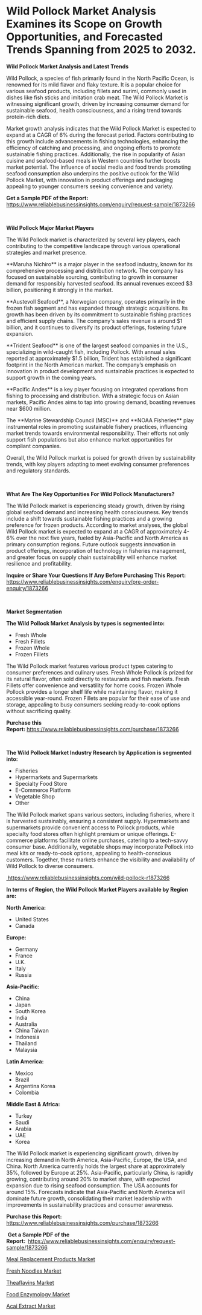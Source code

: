 <p><h1>Wild Pollock Market Analysis Examines its Scope on Growth Opportunities, and Forecasted Trends Spanning from 2025 to 2032.</h1></p><p><strong>Wild Pollock Market Analysis and Latest Trends</strong></p>
<p><p>Wild Pollock, a species of fish primarily found in the North Pacific Ocean, is renowned for its mild flavor and flaky texture. It is a popular choice for various seafood products, including fillets and surimi, commonly used in dishes like fish sticks and imitation crab meat. The Wild Pollock Market is witnessing significant growth, driven by increasing consumer demand for sustainable seafood, health consciousness, and a rising trend towards protein-rich diets.</p><p>Market growth analysis indicates that the Wild Pollock Market is expected to expand at a CAGR of 6% during the forecast period. Factors contributing to this growth include advancements in fishing technologies, enhancing the efficiency of catching and processing, and ongoing efforts to promote sustainable fishing practices. Additionally, the rise in popularity of Asian cuisine and seafood-based meals in Western countries further boosts market potential. The influence of social media and food trends promoting seafood consumption also underpins the positive outlook for the Wild Pollock Market, with innovation in product offerings and packaging appealing to younger consumers seeking convenience and variety.</p></p>
<p><strong>Get a Sample PDF of the Report:&nbsp;</strong> <a href="https://www.reliablebusinessinsights.com/enquiry/request-sample/1873266?utm_campaign=62&utm_medium=2&utm_source=Github&utm_content=ia&utm_term=14022025&utm_id=wild-pollock">https://www.reliablebusinessinsights.com/enquiry/request-sample/1873266</a></p>
<p>&nbsp;</p>
<p><strong>Wild Pollock Major Market Players</strong></p>
<p><p>The Wild Pollock market is characterized by several key players, each contributing to the competitive landscape through various operational strategies and market presence. </p><p>**Maruha Nichiro** is a major player in the seafood industry, known for its comprehensive processing and distribution network. The company has focused on sustainable sourcing, contributing to growth in consumer demand for responsibly harvested seafood. Its annual revenues exceed $3 billion, positioning it strongly in the market.</p><p>**Austevoll Seafood**, a Norwegian company, operates primarily in the frozen fish segment and has expanded through strategic acquisitions. Its growth has been driven by its commitment to sustainable fishing practices and efficient supply chains. The company's sales revenue is around $1 billion, and it continues to diversify its product offerings, fostering future expansion.</p><p>**Trident Seafood** is one of the largest seafood companies in the U.S., specializing in wild-caught fish, including Pollock. With annual sales reported at approximately $1.5 billion, Trident has established a significant footprint in the North American market. The company’s emphasis on innovation in product development and sustainable practices is expected to support growth in the coming years.</p><p>**Pacific Andes** is a key player focusing on integrated operations from fishing to processing and distribution. With a strategic focus on Asian markets, Pacific Andes aims to tap into growing demand, boasting revenues near $600 million. </p><p>The **Marine Stewardship Council (MSC)** and **NOAA Fisheries** play instrumental roles in promoting sustainable fishery practices, influencing market trends towards environmental responsibility. Their efforts not only support fish populations but also enhance market opportunities for compliant companies.</p><p>Overall, the Wild Pollock market is poised for growth driven by sustainability trends, with key players adapting to meet evolving consumer preferences and regulatory standards.</p></p>
<p>&nbsp;</p>
<p><strong>What Are The Key Opportunities For Wild Pollock Manufacturers?</strong></p>
<p><p>The Wild Pollock market is experiencing steady growth, driven by rising global seafood demand and increasing health consciousness. Key trends include a shift towards sustainable fishing practices and a growing preference for frozen products. According to market analyses, the global Wild Pollock market is expected to expand at a CAGR of approximately 4-6% over the next five years, fueled by Asia-Pacific and North America as primary consumption regions. Future outlook suggests innovation in product offerings, incorporation of technology in fisheries management, and greater focus on supply chain sustainability will enhance market resilience and profitability.</p></p>
<p><strong>Inquire or Share Your Questions If Any Before Purchasing This Report:</strong> <a href="https://www.reliablebusinessinsights.com/enquiry/pre-order-enquiry/1873266?utm_campaign=62&utm_medium=2&utm_source=Github&utm_content=ia&utm_term=14022025&utm_id=wild-pollock">https://www.reliablebusinessinsights.com/enquiry/pre-order-enquiry/1873266</a></p>
<p>&nbsp;</p>
<p><strong>Market Segmentation</strong></p>
<p><strong>The Wild Pollock Market Analysis by types is segmented into:</strong></p>
<p><ul><li>Fresh Whole</li><li>Fresh Fillets</li><li>Frozen Whole</li><li>Frozen Fillets</li></ul></p>
<p><p>The Wild Pollock market features various product types catering to consumer preferences and culinary uses. Fresh Whole Pollock is prized for its natural flavor, often sold directly to restaurants and fish markets. Fresh Fillets offer convenience and versatility for home cooks. Frozen Whole Pollock provides a longer shelf life while maintaining flavor, making it accessible year-round. Frozen Fillets are popular for their ease of use and storage, appealing to busy consumers seeking ready-to-cook options without sacrificing quality.</p></p>
<p><strong>Purchase this Report:&nbsp;</strong><a href="https://www.reliablebusinessinsights.com/purchase/1873266?utm_campaign=62&utm_medium=2&utm_source=Github&utm_content=ia&utm_term=14022025&utm_id=wild-pollock">https://www.reliablebusinessinsights.com/purchase/1873266</a></p>
<p>&nbsp;</p>
<p><strong>The Wild Pollock Market Industry Research by Application is segmented into:</strong></p>
<p><ul><li>Fisheries</li><li>Hypermarkets and Supermarkets</li><li>Specialty Food Store</li><li>E-Commerce Platform</li><li>Vegetable Shop</li><li>Other</li></ul></p>
<p><p>The Wild Pollock market spans various sectors, including fisheries, where it is harvested sustainably, ensuring a consistent supply. Hypermarkets and supermarkets provide convenient access to Pollock products, while specialty food stores often highlight premium or unique offerings. E-commerce platforms facilitate online purchases, catering to a tech-savvy consumer base. Additionally, vegetable shops may incorporate Pollock into meal kits or ready-to-cook options, appealing to health-conscious customers. Together, these markets enhance the visibility and availability of Wild Pollock to diverse consumers.</p></p>
<p><a href="https://www.reliablebusinessinsights.com/wild-pollock-r1873266?utm_campaign=62&utm_medium=2&utm_source=Github&utm_content=ia&utm_term=14022025&utm_id=wild-pollock">&nbsp;https://www.reliablebusinessinsights.com/wild-pollock-r1873266</a></p>
<p><strong>In terms of Region, the Wild Pollock Market Players available by Region are:</strong></p>
<p>
    <p> <strong> North America: </strong>
        <ul>
            <li>United States</li>
            <li>Canada</li>
        </ul>
        </p> 
    <p> <strong> Europe: </strong>
        <ul>
            <li>Germany</li>
            <li>France</li>
            <li>U.K.</li>
            <li>Italy</li>
            <li>Russia</li>
        </ul>
        </p> 
    <p> <strong> Asia-Pacific: </strong>
        <ul>
            <li>China</li>
            <li>Japan</li>
            <li>South Korea</li>
            <li>India</li>
            <li>Australia</li>
            <li>China Taiwan</li>
            <li>Indonesia</li>
            <li>Thailand</li>
            <li>Malaysia</li>
        </ul>
        </p> 
    <p> <strong> Latin America: </strong>
        <ul>
            <li>Mexico</li>
            <li>Brazil</li>
            <li>Argentina Korea</li>
            <li>Colombia</li>
        </ul>
        </p> 
    <p> <strong> Middle East & Africa: </strong>
        <ul>
            <li>Turkey</li>
            <li>Saudi</li>
            <li>Arabia</li>
            <li>UAE</li>
            <li>Korea</li>
        </ul>
    </p>
    </p>
<p><p>The Wild Pollock market is experiencing significant growth, driven by increasing demand in North America, Asia-Pacific, Europe, the USA, and China. North America currently holds the largest share at approximately 35%, followed by Europe at 25%. Asia-Pacific, particularly China, is rapidly growing, contributing around 20% to market share, with expected expansion due to rising seafood consumption. The USA accounts for around 15%. Forecasts indicate that Asia-Pacific and North America will dominate future growth, consolidating their market leadership with improvements in sustainability practices and consumer awareness.</p></p>
<p><strong>Purchase this Report: </strong><a href="https://www.reliablebusinessinsights.com/purchase/1873266?utm_campaign=62&utm_medium=2&utm_source=Github&utm_content=ia&utm_term=14022025&utm_id=wild-pollock">https://www.reliablebusinessinsights.com/purchase/1873266</a></p>
<p>&nbsp;<strong>Get a Sample PDF of the Report:&nbsp;&nbsp;</strong><a href="https://www.reliablebusinessinsights.com/enquiry/request-sample/1873266?utm_campaign=62&utm_medium=2&utm_source=Github&utm_content=ia&utm_term=14022025&utm_id=wild-pollock">https://www.reliablebusinessinsights.com/enquiry/request-sample/1873266</a></p>
<p><strong></strong></p>
<p><p><a href="https://github.com/vilolakoreni/Market-Research-Report-List-1/blob/main/meal-replacement-products-market.md?utm_campaign=62&utm_medium=2&utm_source=Github&utm_content=ia&utm_term=14022025&utm_id=wild-pollock">Meal Replacement Products Market</a></p><p><a href="https://github.com/rrapajecundi/Market-Research-Report-List-1/blob/main/fresh-noodles-market.md?utm_campaign=62&utm_medium=2&utm_source=Github&utm_content=ia&utm_term=14022025&utm_id=wild-pollock">Fresh Noodles Market</a></p><p><a href="https://github.com/miottaredlin79/Market-Research-Report-List-1/blob/main/theaflavins-market.md?utm_campaign=62&utm_medium=2&utm_source=Github&utm_content=ia&utm_term=14022025&utm_id=wild-pollock">Theaflavins Market</a></p><p><a href="https://github.com/ugurgyuri/Market-Research-Report-List-1/blob/main/food-enzymology-market.md?utm_campaign=62&utm_medium=2&utm_source=Github&utm_content=ia&utm_term=14022025&utm_id=wild-pollock">Food Enzymology Market</a></p><p><a href="https://github.com/paljuhubeyde/Market-Research-Report-List-1/blob/main/acai-extract-market.md?utm_campaign=62&utm_medium=2&utm_source=Github&utm_content=ia&utm_term=14022025&utm_id=wild-pollock">Acai Extract Market</a></p></p>